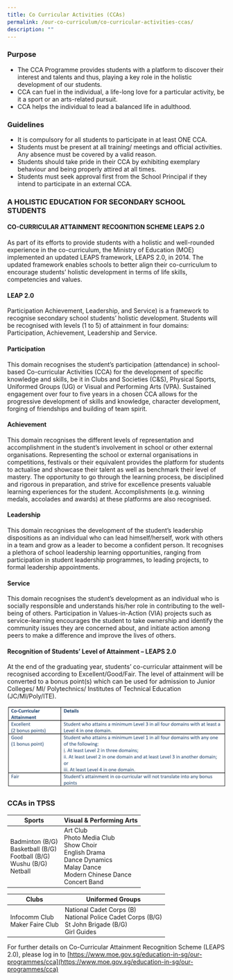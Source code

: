 ```yaml
---
title: Co Curricular Activities (CCAs)
permalink: /our-co-curriculum/co-curricular-activities-ccas/
description: ""
---
```

### Purpose
- The CCA Programme provides students with a platform to discover their interest and talents and thus, playing a key role in the holistic development of our students.
- CCA can fuel in the individual, a life-long love for a particular activity, be it a sport or an arts-related pursuit.
- CCA helps the individual to lead a balanced life in adulthood.

### Guidelines
- It is compulsory for all students to participate in at least ONE CCA.
- Students must be present at all training/ meetings and official activities. Any absence must be covered by a valid reason.
- Students should take pride in their CCA by exhibiting exemplary behaviour and being properly attired at all times.
- Students must seek approval first from the School Principal if they intend to participate in an external CCA.

### A HOLISTIC EDUCATION FOR SECONDARY SCHOOL STUDENTS

#### CO-CURRICULAR ATTAINMENT RECOGNITION SCHEME LEAPS 2.0

As part of its efforts to provide students with a holistic and well-rounded experience in the co-curriculum, the Ministry of Education (MOE) implemented an updated LEAPS framework, LEAPS 2.0, in 2014. The updated framework enables schools to better align their co-curriculum to encourage students’ holistic development in terms&nbsp;of life skills, competencies and values.

#### LEAP 2.0

Participation&nbsp;Achievement,&nbsp;Leadership, and&nbsp;Service) is a framework to recognise secondary school students’ holistic development. Students will be recognised with levels (1 to 5) of attainment in four domains: Participation, Achievement, Leadership and Service.

#### Participation
This domain recognises the student’s participation (attendance) in school-based Co-curricular Activities (CCA) for the development of specific knowledge and skills, be it in Clubs and Societies (C&amp;S), Physical Sports, Uniformed Groups (UG) or Visual and Performing Arts (VPA). Sustained engagement over four to five years in a chosen CCA allows for the progressive development of skills and knowledge, character development, forging of friendships and building of team spirit.

#### Achievement 
This domain recognises the different levels of representation and accomplishment in the student’s involvement in school or other external organisations. Representing the school or external organisations in competitions, festivals or their equivalent provides the platform for students to actualise and showcase their talent as well as benchmark their level of mastery. The opportunity to go through the learning process, be disciplined and rigorous in preparation, and strive for excellence presents valuable learning experiences for the student. Accomplishments (e.g. winning medals, accolades and awards) at these platforms are also recognised.

#### Leadership 
This domain recognises the development of the student’s leadership dispositions as an individual who can lead himself/herself, work with others in a team and grow as a leader to become a confident person. It recognises a plethora of school leadership learning opportunities, ranging from participation in student leadership programmes, to leading projects, to formal leadership appointments.

#### Service 
This domain recognises the student’s development as an individual who is socially responsible and understands his/her role in contributing to the well-being of others. Participation in Values-in-Action (VIA) projects such as service-learning encourages the student to take ownership and identify the community issues they are concerned about, and initiate action among peers to make a difference and improve the lives of others.

#### Recognition of Students’ Level of Attainment – LEAPS 2.0
At the end of the graduating year, students’ co-curricular attainment will be recognised according to Excellent/Good/Fair. The level of attainment will be converted to a bonus point(s) which can be used for admission to Junior Colleges/ MI/ Polytechnics/ Institutes of Technical Education (JC/MI/Poly/ITE).

![](/images/CCA%20Attainment%20Recognition%20Scheme.jpg)

### CCAs in TPSS

| Sports | Visual &amp; Performing Arts |
|---|---|
| Badminton (B/G)<br>Basketball (B/G)<br>Football (B/G)<br>Wushu (B/G)<br>Netball | Art Club<br>Photo Media Club <br> Show Choir<br>English Drama<br>Dance Dynamics<br>Malay Dance<br>Modern Chinese Dance<br>Concert Band  |

| Clubs | Uniformed Groups |
|---|---|
| Infocomm Club<br>Maker Faire Club | National Cadet Corps (B)<br>National Police Cadet Corps (B/G)<br>St John Brigade (B/G)<br>Girl Guides |

For further details on Co-Curricular Attainment Recognition Scheme (LEAPS 2.0), please log in to&nbsp;[https://www.moe.gov.sg/education-in-sg/our-programmes/cca](https://www.moe.gov.sg/education-in-sg/our-programmes/cca)